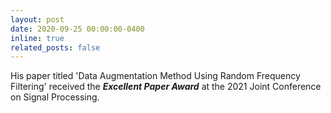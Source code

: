```yaml
---
layout: post
date: 2020-09-25 00:00:00-0400
inline: true
related_posts: false
---
```


His paper titled 'Data Augmentation Method Using Random Frequency Filtering' received the ***Excellent Paper Award*** at the 2021 Joint Conference on Signal Processing.

